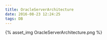 ```yaml
---
title: OracleServerArchitecture
date: 2016-08-23 12:24:25
tags: DB
---
```

{% asset_img OracleServerArchitecture.png %}